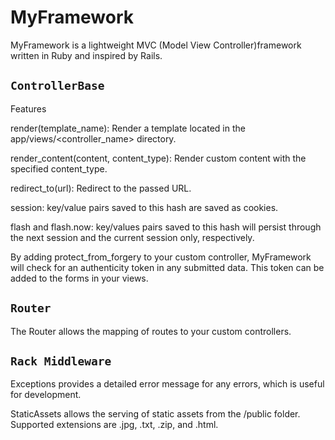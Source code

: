 MyFramework
=====

MyFramework is a lightweight MVC (Model View Controller)framework written in Ruby and inspired by Rails.

`ControllerBase`
---------------------

Features

render(template_name): Render a template located in the app/views/<controller_name> directory.

render_content(content, content_type): Render custom content with the specified content_type.

redirect_to(url): Redirect to the passed URL.

session: key/value pairs saved to this hash are saved as cookies.

flash and flash.now: key/values pairs saved to this hash will persist through the next session and the current
session only, respectively.

By adding protect_from_forgery to your custom controller, MyFramework will check for an authenticity token in any submitted data. This token can be added to the forms in your views.

`Router`
------

The Router allows the mapping of routes to your custom controllers.

`Rack Middleware`
-------------

Exceptions provides a detailed error message for any errors, which is useful for development.

StaticAssets allows the serving of static assets from the /public folder. Supported extensions are .jpg, .txt, .zip, and .html.
